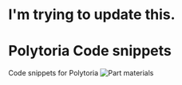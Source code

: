 # I'm trying to update this.

# Polytoria Code snippets
Code snippets for Polytoria
![Part materials](https://i.imgur.com/wPZL4PQ.png)

